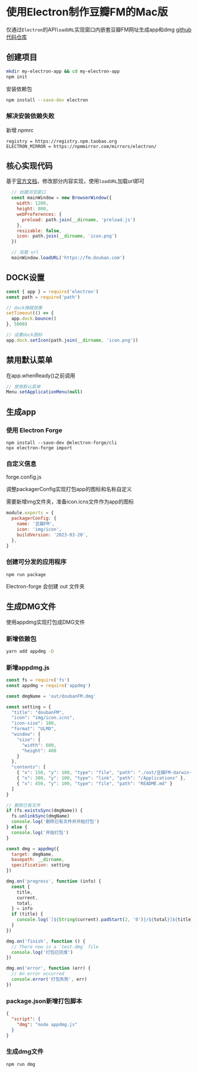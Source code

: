 # 使用Electron制作豆瓣FM的Mac版

仅通过`Electron`的API`loadURL`实现窗口内嵌套豆瓣FM网址生成app和dmg
[github代码仓库](https://github.com/babytutu/doubanApp)

## 创建项目

```bash
mkdir my-electron-app && cd my-electron-app
npm init
```

安装依赖包

```bash
npm install --save-dev electron
```

### 解决安装依赖失败

新增.npmrc

```
registry = https://registry.npm.taobao.org
ELECTRON_MIRROR = https://npmmirror.com/mirrors/electron/
```

## 核心实现代码

基于[官方文档](https://www.electronjs.org/docs/latest/tutorial/quick-start)，修改部分内容实现，使用`loadURL`加载url即可

```js
  // 创建浏览窗口
  const mainWindow = new BrowserWindow({
    width: 1200,
    height: 800,
    webPreferences: {
      preload: path.join(__dirname, 'preload.js')
    },
    resizable: false,
    icon: path.join(__dirname, 'icon.png')
  })

  // 加载 url
  mainWindow.loadURL('https://fm.douban.com')
```

## DOCK设置

```js
const { app } = require('electron')
const path = require('path')

// dock弹跳效果
setTimeout(() => {
  app.dock.bounce()
}, 5000)

// 设置dock图标
app.dock.setIcon(path.join(__dirname, 'icon.png'))
```

## 禁用默认菜单

在app.whenReady()之前调用

```js
// 禁用默认菜单
Menu.setApplicationMenu(null)
```

## 生成app

### 使用 Electron Forge

```
npm install --save-dev @electron-forge/cli
npx electron-forge import
```

### 自定义信息

forge.config.js

调整packagerConfig实现打包app的图标和名称自定义

需要新增img文件夹，准备icon.icns文件作为app的图标

```js
module.exports = {
  packagerConfig: {
    name: '豆瓣FM',
    icon: 'img/icon',
    buildVersion: '2023-03-20',
  },
}
```

### 创建可分发的应用程序

```
npm run package
```

Electron-forge 会创建 out 文件夹


## 生成DMG文件

使用appdmg实现打包成DMG文件

### 新增依赖包

```bash
yarn add appdmg -D
```

### 新增appdmg.js

```js
const fs = require('fs')
const appdmg = require('appdmg')

const dmgName = 'out/doubanFM.dmg'

const setting = {
  "title": "doubanFM",
  "icon": "img/icon.icns",
  "icon-size": 100,
  "format": "ULMO",
  "window": {
    "size": {
      "width": 600,
      "height": 400
    }
  },
  "contents": [
    { "x": 150, "y": 100, "type": "file", "path": "./out/豆瓣FM-darwin-x64/豆瓣FM.app" },
    { "x": 300, "y": 100, "type": "link", "path": "/Applications" },
    { "x": 450, "y": 100, "type": "file", "path": "README.md" }
  ]
}

// 删除已有文件
if (fs.existsSync(dmgName)) {
  fs.unlinkSync(dmgName)
  console.log('删除已有文件并开始打包')
} else {
  console.log('开始打包')
}

const dmg = appdmg({
  target: dmgName,
  basepath: __dirname,
  specification: setting
})

dmg.on('progress', function (info) {
  const {
    title,
    current,
    total,
  } = info
  if (title) {
    console.log(`[${String(current).padStart(2, '0')}/${total}]${title}`)
  }
})

dmg.on('finish', function () {
  // There now is a `test.dmg` file
  console.log('打包已完成')
})

dmg.on('error', function (err) {
  // An error occurred
  console.error('打包失败', err)
})

```

### package.json新增打包脚本

```json
{
  "script": {
    "dmg": "node appdmg.js"
  }
}
```

### 生成dmg文件

```bash
npm run dmg
```
